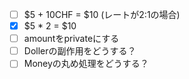 - [ ] $5 + 10CHF = $10  (レートが2:1の場合)
- [x] $5 * 2 = $10
- [ ] amountをprivateにする
- [ ] Dollerの副作用をどうする？
- [ ] Moneyの丸め処理をどうする？
